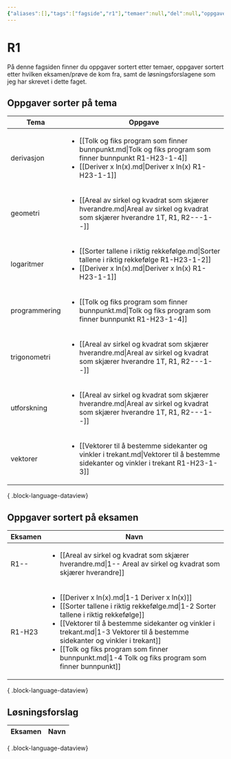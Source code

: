 ```yaml
---
{"aliases":[],"tags":["fagside","r1"],"temaer":null,"del":null,"oppgave":null,"fag":"r1","eksamen":null,"dg-publish":true,"title":"R1","date":"2023-11-15","modified":"2023-11-15","permalink":"/fagsider/r1/","dgPassFrontmatter":true}
---
```



# R1
På denne fagsiden finner du oppgaver sortert etter temaer, oppgaver sortert etter hvilken eksamen/prøve de kom fra, samt de løsningsforslagene som jeg har skrevet i dette faget.

## Oppgaver sorter på tema
| Tema          | Oppgave                                                                                                                                                                               |
| ------------- | ------------------------------------------------------------------------------------------------------------------------------------------------------------------------------------- |
| derivasjon    | <ul><li>[[Tolk og fiks program som finner bunnpunkt.md\\|Tolk og fiks program som finner bunnpunkt R1-H23-1-4]]</li><li>[[Deriver x ln(x).md\\|Deriver x ln(x) R1-H23-1-1]]</li></ul> |
| geometri      | <ul><li>[[Areal av sirkel og kvadrat som skjærer hverandre.md\\|Areal av sirkel og kvadrat som skjærer hverandre 1T, R1, R2-\--1-\-]]</li></ul>                                       |
| logaritmer    | <ul><li>[[Sorter tallene i riktig rekkefølge.md\\|Sorter tallene i riktig rekkefølge R1-H23-1-2]]</li><li>[[Deriver x ln(x).md\\|Deriver x ln(x) R1-H23-1-1]]</li></ul>               |
| programmering | <ul><li>[[Tolk og fiks program som finner bunnpunkt.md\\|Tolk og fiks program som finner bunnpunkt R1-H23-1-4]]</li></ul>                                                             |
| trigonometri  | <ul><li>[[Areal av sirkel og kvadrat som skjærer hverandre.md\\|Areal av sirkel og kvadrat som skjærer hverandre 1T, R1, R2-\--1-\-]]</li></ul>                                       |
| utforskning   | <ul><li>[[Areal av sirkel og kvadrat som skjærer hverandre.md\\|Areal av sirkel og kvadrat som skjærer hverandre 1T, R1, R2-\--1-\-]]</li></ul>                                       |
| vektorer      | <ul><li>[[Vektorer til å bestemme sidekanter og vinkler i trekant.md\\|Vektorer til å bestemme sidekanter og vinkler i trekant R1-H23-1-3]]</li></ul>                                 |

{ .block-language-dataview}

## Oppgaver sortert på eksamen
| Eksamen | Navn                                                                                                                                                                                                                                                                                                                                                                                                    |
| ------- | ------------------------------------------------------------------------------------------------------------------------------------------------------------------------------------------------------------------------------------------------------------------------------------------------------------------------------------------------------------------------------------------------------- |
| R1-\-   | <ul><li>[[Areal av sirkel og kvadrat som skjærer hverandre.md\\|1-\- Areal av sirkel og kvadrat som skjærer hverandre]]</li></ul>                                                                                                                                                                                                                                                                       |
| R1-H23  | <ul><li>[[Deriver x ln(x).md\\|1-1 Deriver x ln(x)]]</li><li>[[Sorter tallene i riktig rekkefølge.md\\|1-2 Sorter tallene i riktig rekkefølge]]</li><li>[[Vektorer til å bestemme sidekanter og vinkler i trekant.md\\|1-3 Vektorer til å bestemme sidekanter og vinkler i trekant]]</li><li>[[Tolk og fiks program som finner bunnpunkt.md\\|1-4 Tolk og fiks program som finner bunnpunkt]]</li></ul> |

{ .block-language-dataview}

## Løsningsforslag
| Eksamen | Navn |
| ------- | ---- |

{ .block-language-dataview}
